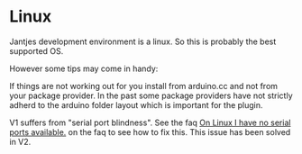 Linux
===
Jantjes development environment is a linux. So this is probably the best supported OS.

However some tips may come in handy:

If things are not working out for you install from arduino.cc and not from your package provider. In the past some package providers have not strictly adherd to the arduino folder layout which is important for the plugin.

V1 suffers from "serial port blindness". See the faq [On Linux I have no serial ports available.](http://eclipse.baeyens.it/rlogiacco/faq.shtml#/troubleshooting) on the faq to see how to fix this. This issue has been solved in V2.

 